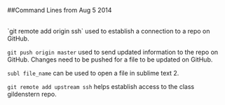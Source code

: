 ##Command Lines from Aug 5 2014

</br>
`git remote add origin ssh` used to establish a connection to a repo on GitHub.

 `git push origin master` used to send updated information to the repo on GitHub. Changes need to be pushed for a file to be updated on GitHub.
 
 `subl file_name` can be used to open a file in sublime text 2.
 
 `git remote add upstream ssh` helps establish access to the class gildenstern repo.
 
 